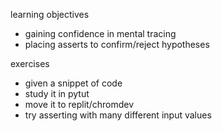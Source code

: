 learning objectives
* gaining confidence in mental tracing
* placing asserts to confirm/reject hypotheses

exercises
* given a snippet of code
* study it in pytut
* move it to replit/chromdev
* try asserting with many different input values